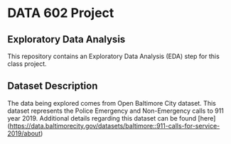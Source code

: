 # DATA 602 Project

## Exploratory Data Analysis

This repository contains an Exploratory Data Analysis (EDA) step for this class project.

## Dataset Description

The data being explored comes from Open Baltimore City dataset. This dataset represents the Police Emergency and Non-Emergency calls to 911 year 2019.
Additional details regarding this dataset can be found [here]
(https://data.baltimorecity.gov/datasets/baltimore::911-calls-for-service-2019/about)

